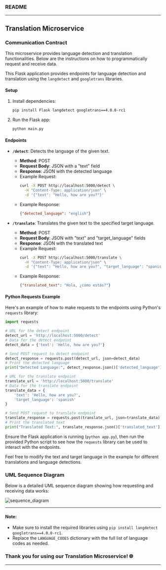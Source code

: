 ### README
---

## Translation Microservice

### Communication Contract

This microservice provides language detection and translation functionalities. Below are the instructions on how to programmatically request and receive data.

This Flask application provides endpoints for language detection and translation using the `langdetect` and `googletrans` libraries.

#### Setup

1. Install dependencies:
   ```bash
   pip install Flask langdetect googletrans==4.0.0-rc1
   ```

2. Run the Flask app:
   ```bash
   python main.py
   ```

#### Endpoints

- **`/detect`**: Detects the language of the given text.
  - **Method**: POST
  - **Request Body**: JSON with a "text" field
  - **Response**: JSON with the detected language
  - Example Request:
    ```bash
    curl -X POST http://localhost:5000/detect \
      -H "Content-Type: application/json" \
      -d '{"text": "Hello, how are you?"}'
    ```
  - Example Response:
    ```json
    {"detected_language": "english"}
    ```

- **`/translate`**: Translates the given text to the specified target language.
  - **Method**: POST
  - **Request Body**: JSON with "text" and "target_language" fields
  - **Response**: JSON with the translated text
  - Example Request:
    ```bash
    curl -X POST http://localhost:5000/translate \
      -H "Content-Type: application/json" \
      -d '{"text": "Hello, how are you?", "target_language": "spanish"}'
    ```
  - Example Response:
    ```json
    {"translated_text": "Hola, ¿cómo estás?"}
    ```

#### Python Requests Example

Here's an example of how to make requests to the endpoints using Python's `requests` library:

```python
import requests

# URL for the detect endpoint
detect_url = 'http://localhost:5000/detect'
# Data for the detect endpoint
detect_data = {'text': 'Hello, how are you?'}

# Send POST request to detect endpoint
detect_response = requests.post(detect_url, json=detect_data)
# Print the detected language
print("Detected Language:", detect_response.json()['detected_language'])

# URL for the translate endpoint
translate_url = 'http://localhost:5000/translate'
# Data for the translate endpoint
translate_data = {
    'text': 'Hello, how are you?',
    'target_language': 'spanish'
}

# Send POST request to translate endpoint
translate_response = requests.post(translate_url, json=translate_data)
# Print the translated text
print("Translated Text:", translate_response.json()['translated_text'])
```

Ensure the Flask application is running (`python app.py`), then run the provided Python script to see how the `requests` library can be used to interact with the endpoints.

Feel free to modify the text and target language in the example for different translations and language detections.
### UML Sequence Diagram

Below is a detailed UML sequence diagram showing how requesting and receiving data works:


![sequence_diagram](https://github.com/AT-TMC/Microservice/assets/99299362/57ae3e43-da1a-404a-ab63-e24934ca1b30)

---


#### Note:
- Make sure to install the required libraries using `pip install langdetect googletrans==4.0.0-rc1`.
- Replace the `LANGUAGE_CODES` dictionary with the full list of language codes as needed.

### Thank you for using our Translation Microservice! 🌐

---
